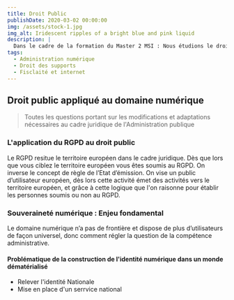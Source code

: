 ```yaml
---
title: Droit Public
publishDate: 2020-03-02 00:00:00
img: /assets/stock-1.jpg
img_alt: Iridescent ripples of a bright blue and pink liquid
description: |
  Dans le cadre de la formation du Master 2 MSI : Nous étudions le droit public dans le domaine numérique et les évolutions qui accompagnent ce changement. 
tags:
  - Administration numérique 
  - Droit des supports 
  - Fisclaité et internet 
---
```


## Droit public appliqué au domaine numérique

> Toutes les questions portant sur les modifications et adaptations nécessaires au cadre juridique de l'Administration publique





### L'application du RGPD au droit public 

Le RGPD resitue le territoire européen dans le cadre juridique. Dès que lors que vous ciblez le territoire européen vous êtes soumis au RGPD. On inverse le concept de règle de l’Etat d’émission. On vise un public d’utilisateur européen, dès lors cette activité émet des activités vers le territoire européen, et grâce à cette logique que l'on raisonne pour établir les personnes soumis ou non au RGPD. 

### Souveraineté numérique : Enjeu fondamental 

Le domaine numérique n’a pas de frontière et dispose de plus d’utilisateurs de façon universel, donc comment régler la question de la compétence administrative. 



#### Problématique de la construction de l'identité numérique dans un monde dématérialisé 

- Relever l'identité Nationale
- Mise en place d'un serrvice national
